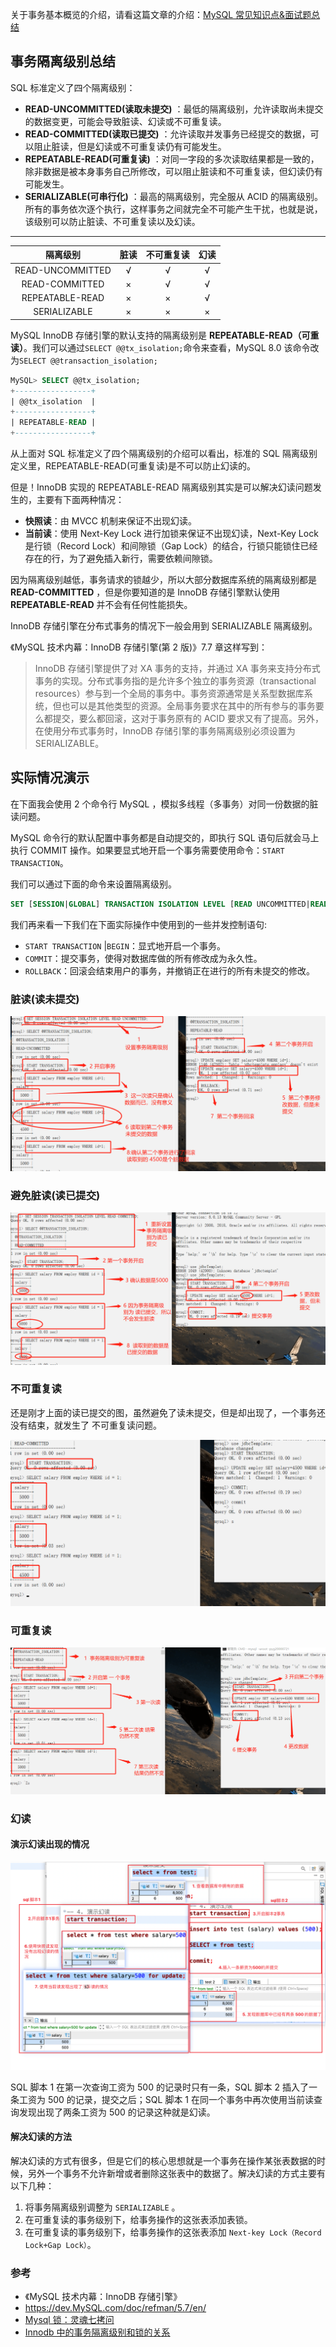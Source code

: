 关于事务基本概览的介绍，请看这篇文章的介绍：[MySQL 常见知识点&面试题总结](./mysql-questions-01.md#MySQL-事务)

## 事务隔离级别总结

SQL 标准定义了四个隔离级别：

- **READ-UNCOMMITTED(读取未提交)** ：最低的隔离级别，允许读取尚未提交的数据变更，可能会导致脏读、幻读或不可重复读。
- **READ-COMMITTED(读取已提交)** ：允许读取并发事务已经提交的数据，可以阻止脏读，但是幻读或不可重复读仍有可能发生。
- **REPEATABLE-READ(可重复读)** ：对同一字段的多次读取结果都是一致的，除非数据是被本身事务自己所修改，可以阻止脏读和不可重复读，但幻读仍有可能发生。
- **SERIALIZABLE(可串行化)** ：最高的隔离级别，完全服从 ACID 的隔离级别。所有的事务依次逐个执行，这样事务之间就完全不可能产生干扰，也就是说，该级别可以防止脏读、不可重复读以及幻读。

---

|     隔离级别     | 脏读 | 不可重复读 | 幻读 |
| :--------------: | :--: | :--------: | :--: |
| READ-UNCOMMITTED |  √   |     √      |  √   |
|  READ-COMMITTED  |  ×   |     √      |  √   |
| REPEATABLE-READ  |  ×   |     ×      |  √   |
|   SERIALIZABLE   |  ×   |     ×      |  ×   |

MySQL InnoDB 存储引擎的默认支持的隔离级别是 **REPEATABLE-READ（可重读）**。我们可以通过`SELECT @@tx_isolation;`命令来查看，MySQL 8.0 该命令改为`SELECT @@transaction_isolation;`

```sql
MySQL> SELECT @@tx_isolation;
+-----------------+
| @@tx_isolation  |
+-----------------+
| REPEATABLE-READ |
+-----------------+
```

从上面对 SQL 标准定义了四个隔离级别的介绍可以看出，标准的 SQL 隔离级别定义里，REPEATABLE-READ(可重复读)是不可以防止幻读的。

但是！InnoDB 实现的 REPEATABLE-READ 隔离级别其实是可以解决幻读问题发生的，主要有下面两种情况：

- **快照读**：由 MVCC 机制来保证不出现幻读。
- **当前读**：使用 Next-Key Lock 进行加锁来保证不出现幻读，Next-Key Lock 是行锁（Record Lock）和间隙锁（Gap Lock）的结合，行锁只能锁住已经存在的行，为了避免插入新行，需要依赖间隙锁。

因为隔离级别越低，事务请求的锁越少，所以大部分数据库系统的隔离级别都是 **READ-COMMITTED** ，但是你要知道的是 InnoDB 存储引擎默认使用 **REPEATABLE-READ** 并不会有任何性能损失。

InnoDB 存储引擎在分布式事务的情况下一般会用到 SERIALIZABLE 隔离级别。

《MySQL 技术内幕：InnoDB 存储引擎(第 2 版)》7.7 章这样写到：

> InnoDB 存储引擎提供了对 XA 事务的支持，并通过 XA 事务来支持分布式事务的实现。分布式事务指的是允许多个独立的事务资源（transactional resources）参与到一个全局的事务中。事务资源通常是关系型数据库系统，但也可以是其他类型的资源。全局事务要求在其中的所有参与的事务要么都提交，要么都回滚，这对于事务原有的 ACID 要求又有了提高。另外，在使用分布式事务时，InnoDB 存储引擎的事务隔离级别必须设置为 SERIALIZABLE。

## 实际情况演示

在下面我会使用 2 个命令行 MySQL ，模拟多线程（多事务）对同一份数据的脏读问题。

MySQL 命令行的默认配置中事务都是自动提交的，即执行 SQL 语句后就会马上执行 COMMIT 操作。如果要显式地开启一个事务需要使用命令：`START TRANSACTION`。

我们可以通过下面的命令来设置隔离级别。

```sql
SET [SESSION|GLOBAL] TRANSACTION ISOLATION LEVEL [READ UNCOMMITTED|READ COMMITTED|REPEATABLE READ|SERIALIZABLE]
```

我们再来看一下我们在下面实际操作中使用到的一些并发控制语句:

- `START TRANSACTION` |`BEGIN`：显式地开启一个事务。
- `COMMIT`：提交事务，使得对数据库做的所有修改成为永久性。
- `ROLLBACK`：回滚会结束用户的事务，并撤销正在进行的所有未提交的修改。

### 脏读(读未提交)

![脏读(读未提交)](https://raw.githubusercontent.com/jiannei/images/main/images/202502252027624.png)

### 避免脏读(读已提交)

![避免脏读(读已提交)](https://raw.githubusercontent.com/jiannei/images/main/images/202502252028472.png)

### 不可重复读

还是刚才上面的读已提交的图，虽然避免了读未提交，但是却出现了，一个事务还没有结束，就发生了 不可重复读问题。

![](https://raw.githubusercontent.com/jiannei/images/main/images/202502252039701.png)

### 可重复读

![](https://raw.githubusercontent.com/jiannei/images/main/images/202502252040309.png)

### 幻读

#### 演示幻读出现的情况

![phantom read](https://raw.githubusercontent.com/jiannei/images/main/images/202502252041200.png)

SQL 脚本 1 在第一次查询工资为 500 的记录时只有一条，SQL 脚本 2 插入了一条工资为 500 的记录，提交之后；SQL 脚本 1 在同一个事务中再次使用当前读查询发现出现了两条工资为 500 的记录这种就是幻读。

#### 解决幻读的方法

解决幻读的方式有很多，但是它们的核心思想就是一个事务在操作某张表数据的时候，另外一个事务不允许新增或者删除这张表中的数据了。解决幻读的方式主要有以下几种：

1. 将事务隔离级别调整为 `SERIALIZABLE` 。
2. 在可重复读的事务级别下，给事务操作的这张表添加表锁。
3. 在可重复读的事务级别下，给事务操作的这张表添加 `Next-key Lock（Record Lock+Gap Lock）`。

### 参考

- 《MySQL 技术内幕：InnoDB 存储引擎》
- <https://dev.MySQL.com/doc/refman/5.7/en/>
- [Mysql 锁：灵魂七拷问](https://tech.youzan.com/seven-questions-about-the-lock-of-MySQL/)
- [Innodb 中的事务隔离级别和锁的关系](https://tech.meituan.com/2014/08/20/innodb-lock.html)
